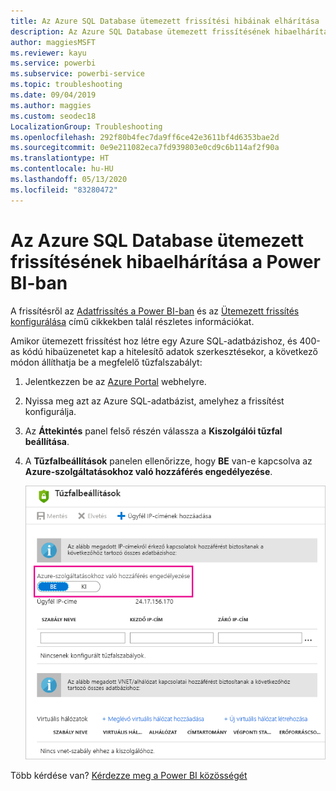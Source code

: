 ```yaml
---
title: Az Azure SQL Database ütemezett frissítési hibáinak elhárítása
description: Az Azure SQL Database ütemezett frissítésének hibaelhárítása a Power BI-ban
author: maggiesMSFT
ms.reviewer: kayu
ms.service: powerbi
ms.subservice: powerbi-service
ms.topic: troubleshooting
ms.date: 09/04/2019
ms.author: maggies
ms.custom: seodec18
LocalizationGroup: Troubleshooting
ms.openlocfilehash: 292f80b4fec7da9ff6ce42e3611bf4d6353bae2d
ms.sourcegitcommit: 0e9e211082eca7fd939803e0cd9c6b114af2f90a
ms.translationtype: HT
ms.contentlocale: hu-HU
ms.lasthandoff: 05/13/2020
ms.locfileid: "83280472"
---
```

# <a name="troubleshooting-scheduled-refresh-for-azure-sql-databases-in-power-bi"></a>Az Azure SQL Database ütemezett frissítésének hibaelhárítása a Power BI-ban

A frissítésről az [Adatfrissítés a Power BI-ban](refresh-data.md) és az [Ütemezett frissítés konfigurálása](refresh-scheduled-refresh.md) című cikkekben talál részletes információkat.

Amikor ütemezett frissítést hoz létre egy Azure SQL-adatbázishoz, és 400-as kódú hibaüzenetet kap a hitelesítő adatok szerkesztésekor, a következő módon állíthatja be a megfelelő tűzfalszabályt:

1. Jelentkezzen be az [Azure Portal](https://portal.azure.com) webhelyre.

1. Nyissa meg azt az Azure SQL-adatbázist, amelyhez a frissítést konfigurálja.

1. Az **Áttekintés** panel felső részén válassza a **Kiszolgálói tűzfal beállítása**.

1. A **Tűzfalbeállítások** panelen ellenőrizze, hogy **BE** van-e kapcsolva az **Azure-szolgáltatásokhoz való hozzáférés engedélyezése**.

    ![Engedélyezett Azure-szolgáltatások](media/service-admin-troubleshooting-scheduled-refresh-azure-sql-databases/azurerefresh.png)  

Több kérdése van? [Kérdezze meg a Power BI közösségét](https://community.powerbi.com/)
